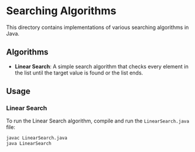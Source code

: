 # Searching Algorithms

This directory contains implementations of various searching algorithms in Java.

## Algorithms

- **Linear Search**: A simple search algorithm that checks every element in the list until the target value is found or the list ends.

## Usage

### Linear Search

To run the Linear Search algorithm, compile and run the `LinearSearch.java` file:

```bash
javac LinearSearch.java
java LinearSearch
